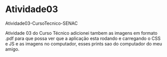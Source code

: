 # Atividade03
Atividade03-CursoTecnico-SENAC

Atividade 03 do Curso Técnico adicionei tambem as imagens em formato .pdf para que possa ver que a aplicação esta rodando e carregando o CSS e JS e as imagens no computador, esses prints sao do computador do meu amigo. 
